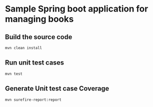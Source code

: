 # Sample Spring boot application for managing books

## Build the source code 

```
mvn clean install
```

## Run unit test cases

```
mvn test
```

## Generate Unit test case Coverage

```
mvn surefire-report:report
```

